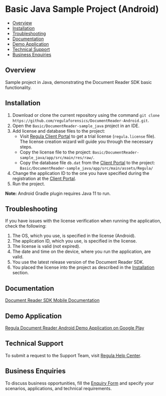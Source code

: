# Basic Java Sample Project (Android)

* [Overview](#overview)
* [Installation](#installation)
* [Troubleshooting](#troubleshooting)
* [Documentation](#documentation)
* [Demo Application](#demo-application)
* [Technical Support](#technical-support)
* [Business Enquiries](#business-enquiries)

## Overview

Sample project in Java, demonstrating the Document Reader SDK basic functionality.

## Installation

1. Download or clone the current repository using the command `git clone https://github.com/regulaforensics/DocumentReader-Android.git`.
2. Open the `Basic/DocumentReader-sample_java` project in an IDE.
3. Add license and database files to the project:
   - Visit [Regula Client Portal](https://client.regulaforensics.com) to get a trial license (`regula.license` file). The license creation wizard will guide you through the necessary steps. 
   - Copy the license file to the project: `Basic/DocumentReader-sample_java/app/src/main/res/raw/`. 
   - Copy the database file `db.dat` from the [Client Portal](https://client.regulaforensics.com/customer/databases) to the project: `Basic/DocumentReader-sample_java/app/src/main/assets/Regula/`
4. Change the application ID to the one you have specified during the registration at the [Client Portal](https://client.regulaforensics.com/customer/databases).
5. Run the project.

**Note:** Android Gradle plugin requires Java 11 to run.

## Troubleshooting

If you have issues with the license verification when running the application, check the following:

1. The OS, which you use, is specified in the license (Android).
2. The application ID, which you use, is specified in the license.
3. The license is valid (not expired).
4. The date and time on the device, where you run the application, are valid.
5. You use the latest release version of the Document Reader SDK.
6. You placed the license into the project as described in the [Installation](#installation) section.

## Documentation

<a target="_blank" href="https://docs.regulaforensics.com/develop/doc-reader-sdk/mobile/">Document Reader SDK Mobile Documentation</a>

## Demo Application

<a target="_blank" href="https://play.google.com/store/apps/details?id=com.regula.documentreader">Regula Document Reader Android Demo Application on Google Play</a>

## Technical Support

To submit a request to the Support Team, visit <a target="_blank" href="https://support.regulaforensics.com/hc/en-us/requests/new?utm_source=github">Regula Help Center</a>.

## Business Enquiries

To discuss business opportunities, fill the <a target="_blank" href="https://explore.regula.app/docs-support-request">Enquiry Form</a> and specify your scenarios, applications, and technical requirements.